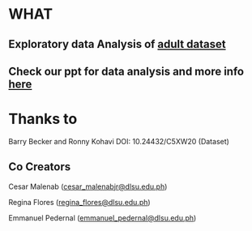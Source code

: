 # WHAT

## Exploratory data Analysis of [adult dataset](https://archive.ics.uci.edu/dataset/2/adult)

## Check our ppt for data analysis and more info [here](https://github.com/PedGit025/Detecting-Affluence-Rate-on-Census-Dataset/blob/main/Detecting%20Affluence%20Rate%20on%20Census%20Dataset.pdf)


# Thanks to

Barry Becker and Ronny Kohavi DOI: 10.24432/C5XW20 (Dataset)

## Co Creators

Cesar Malenab (cesar_malenabjr@dlsu.edu.ph)

Regina Flores (regina_flores@dlsu.edu.ph)

Emmanuel Pedernal (emmanuel_pedernal@dlsu.edu.ph)
